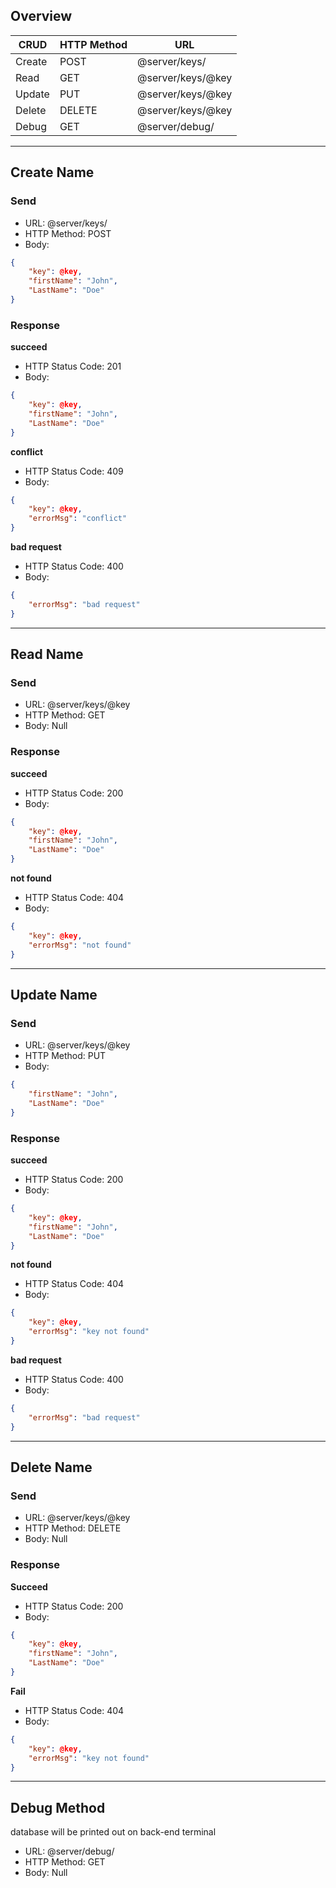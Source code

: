 
## Overview

| **CRUD**      | **HTTP Method** | **URL**           | 
| ------------- | --------------- | ----------------- | 
| Create        | POST            | @server/keys/     | 
| Read          | GET             | @server/keys/@key | 
| Update        | PUT             | @server/keys/@key | 
| Delete        | DELETE          | @server/keys/@key | 
| Debug         | GET             | @server/debug/    | 

___

## Create Name

### Send

- URL: @server/keys/
- HTTP Method: POST
- Body: 

```json
{
    "key": @key,
    "firstName": "John",
    "LastName": "Doe"
}
```

### Response

**succeed**

- HTTP Status Code: 201
- Body:

```json
{
    "key": @key,
    "firstName": "John",
    "LastName": "Doe"
}
```

**conflict**

- HTTP Status Code: 409
- Body:

```json
{
    "key": @key,
    "errorMsg": "conflict"
}
```

**bad request**

- HTTP Status Code: 400
- Body:

```json
{
    "errorMsg": "bad request"
}
```

___

## Read Name

### Send

- URL: @server/keys/@key
- HTTP Method: GET
- Body: Null

### Response

**succeed**

- HTTP Status Code: 200
- Body:

```json
{
    "key": @key,
    "firstName": "John",
    "LastName": "Doe"
}
```

**not found**

- HTTP Status Code: 404
- Body:

```json
{
    "key": @key,
    "errorMsg": "not found"
}
```

___

## Update Name

### Send

- URL: @server/keys/@key
- HTTP Method: PUT
- Body: 

```json
{
    "firstName": "John",
    "LastName": "Doe"
}
```

### Response

**succeed**

- HTTP Status Code: 200
- Body:

```json
{
    "key": @key,
    "firstName": "John",
    "LastName": "Doe"
}
```

**not found**

- HTTP Status Code: 404
- Body:

```json
{
    "key": @key,
    "errorMsg": "key not found"
}
```

**bad request**

- HTTP Status Code: 400
- Body:

```json
{
    "errorMsg": "bad request"
}
```

___

## Delete Name

### Send

- URL: @server/keys/@key
- HTTP Method: DELETE
- Body: Null

### Response

**Succeed**

- HTTP Status Code: 200
- Body:

```json
{
    "key": @key,
    "firstName": "John",
    "LastName": "Doe"
}
```

**Fail**

- HTTP Status Code: 404
- Body:

```json
{
    "key": @key,
    "errorMsg": "key not found"
}
```

___

## Debug Method

database will be printed out on back-end terminal

- URL: @server/debug/
- HTTP Method: GET
- Body: Null